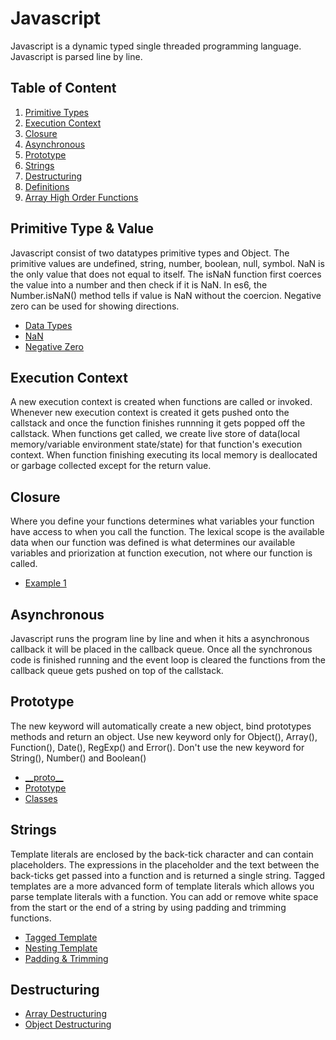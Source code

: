 # Javascript

Javascript is a dynamic typed single threaded programming language. Javascript is parsed line by line. 

## Table of Content
  1. [Primitive Types](#primitive-type-&-value)
  1. [Execution Context](#execution-context)
  1. [Closure](#closure)
  1. [Asynchronous](#asynchronous)
  1. [Prototype](#prototype)
  1. [Strings](#strings)
  1. [Destructuring](#destructuring)
  1. [Definitions](#definition)
  1. [Array High Order Functions](#array-high-order-functions)

## Primitive Type & Value

Javascript consist of two datatypes primitive types and Object. The primitive values are undefined, string, number, boolean, null, symbol. NaN is the only value that does not equal to itself. The isNaN function first coerces the value into a number and then check if it is NaN. In es6, the Number.isNaN() method tells if value is NaN without the coercion. Negative zero can be used for showing directions.

  - [Data Types](./Examples/types.js)
  - [NaN](./Examples/NaN.js)
  - [Negative Zero](./Examples/negative_zero.js)

## Execution Context

A new execution context is created when functions are called or invoked. Whenever new execution context is created it gets pushed onto the callstack and once the function finishes runnning it gets popped off the callstack. When functions get called, we create live store of data(local memory/variable environment state/state) for that function's execution context. When function finishing executing its local memory is deallocated or garbage collected except for the return value.

## Closure

Where you define your functions determines what variables your function have access to when you call the function. The lexical scope is the available data when our function was defined is what determines our available variables and priorization at function execution, not where our function is called.

  - [Example 1](./Examples/closure.js)

## Asynchronous

Javascript runs the program line by line and when it hits a asynchronous callback it will be placed in the callback queue. Once all the synchronous code is finished running and the event loop is cleared the functions from the callback queue gets pushed on top of the callstack.

## Prototype

The new keyword will automatically create a new object, bind prototypes methods and return an object. Use new keyword only for Object(), Array(), Function(), Date(), RegExp() and Error(). Don't use the new keyword for String(), Number() and Boolean()

  - [\_\_proto\_\_](./Examples/__proto__.js)
  - [Prototype](./Examples/prototype.js)
  - [Classes](./Examples/classes.js)

## Strings

Template literals are enclosed by the back-tick character and can contain placeholders. The expressions in the placeholder and the text between the back-ticks get passed into a function and is returned a single string. Tagged templates are a more advanced form of template literals which allows you parse template literals with a function. You can add or remove white space from the start or the end of a string by using padding and trimming functions.

  - [Tagged Template](./Examples/tagged_template.js)
  - [Nesting Template](./Examples/tagged_template.js)
  - [Padding & Trimming](./Examples/pad-trim.js)

## Destructuring
  - [Array Destructuring](./Examples/array_destructuring.js)
  - [Object Destructuring](./Examples/object_destructuring.js)


